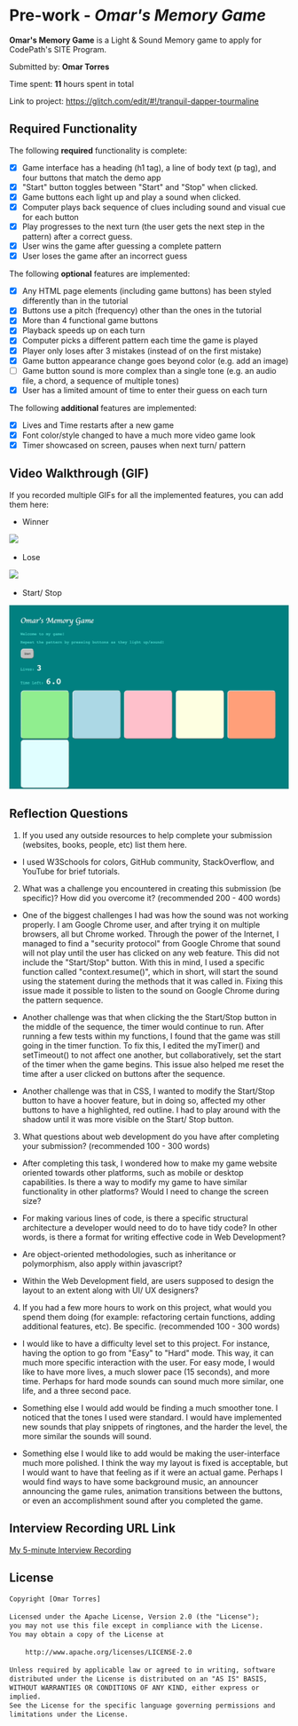 # Pre-work - *Omar's Memory Game*

**Omar's Memory Game** is a Light & Sound Memory game to apply for CodePath's SITE Program. 

Submitted by: **Omar Torres**

Time spent: **11** hours spent in total

Link to project: https://glitch.com/edit/#!/tranquil-dapper-tourmaline

## Required Functionality

The following **required** functionality is complete:

* [x] Game interface has a heading (h1 tag), a line of body text (p tag), and four buttons that match the demo app
* [x] "Start" button toggles between "Start" and "Stop" when clicked. 
* [x] Game buttons each light up and play a sound when clicked. 
* [x] Computer plays back sequence of clues including sound and visual cue for each button
* [x] Play progresses to the next turn (the user gets the next step in the pattern) after a correct guess. 
* [x] User wins the game after guessing a complete pattern
* [x] User loses the game after an incorrect guess

The following **optional** features are implemented:

* [x] Any HTML page elements (including game buttons) has been styled differently than in the tutorial
* [x] Buttons use a pitch (frequency) other than the ones in the tutorial
* [x] More than 4 functional game buttons
* [x] Playback speeds up on each turn
* [x] Computer picks a different pattern each time the game is played
* [x] Player only loses after 3 mistakes (instead of on the first mistake)
* [x] Game button appearance change goes beyond color (e.g. add an image)
* [ ] Game button sound is more complex than a single tone (e.g. an audio file, a chord, a sequence of multiple tones)
* [x] User has a limited amount of time to enter their guess on each turn

The following **additional** features are implemented:

- [x] Lives and Time restarts after a new game
- [x] Font color/style changed to have a much more video game look
- [x] Timer showcased on screen, pauses when next turn/ pattern

## Video Walkthrough (GIF)

If you recorded multiple GIFs for all the implemented features, you can add them here:

- Winner 

![](https://github.com/omart980/Memory-Game/blob/main/Winner.gif)

- Lose 

![](https://github.com/omart980/Memory-Game/blob/main/Lose.gif)

- Start/ Stop

![](https://github.com/omart980/Memory-Game/blob/main/Start:%20Stop.gif)


## Reflection Questions
1. If you used any outside resources to help complete your submission (websites, books, people, etc) list them here. 
  * I used W3Schools for colors, GitHub community, StackOverflow, and YouTube for brief tutorials. 

2. What was a challenge you encountered in creating this submission (be specific)? How did you overcome it? (recommended 200 - 400 words) 
  * One of the biggest challenges I had was how the sound was not working properly. I am Google Chrome user, and after trying it on 
    multiple browsers, all but Chrome worked. Through the power of the Internet, I managed to find a "security protocol" from 
    Google Chrome that sound will not play until the user has clicked on any web feature. This did not include the "Start/Stop" 
    button. With this in mind, I used a specific function called "context.resume()", which in short, will start the sound using 
    the statement during the methods that it was called in. Fixing this issue made it possible to listen to the sound on Google 
    Chrome during the pattern sequence. 

  * Another challenge was that when clicking the the Start/Stop button in the middle of the sequence, the timer would continue 
    to run. After running a few tests within my functions, I found that the game was still going in the timer function. To fix 
    this, I edited the myTimer() and setTimeout() to not affect one another, but collaboratively, set the start of the timer 
    when the game begins. This issue also helped me reset the time after a user clicked on buttons after the sequence.

  * Another challenge was that in CSS, I wanted to modify the Start/Stop button to have a hoover feature, but in doing so, affected
    my other buttons to have a highlighted, red outline. I had to play around with the shadow until it was more visible on the 
    Start/ Stop button. 

3. What questions about web development do you have after completing your submission? (recommended 100 - 300 words) 
  * After completing this task, I wondered how to make my game website oriented towards other platforms, such as 
    mobile or desktop capabilities. Is there a way to modify my game to have similar functionality in other platforms? 
    Would I need to change the screen size? 
  
  * For making various lines of code, is there a specific structural architecture a developer would need to do to have 
    tidy code? In other words, is there a format for writing effective code in Web Development? 
    
  * Are object-oriented methodologies, such as inheritance or polymorphism, also apply within javascript?
  
  * Within the Web Development field, are users supposed to design the layout to an extent along with UI/ UX designers?


4. If you had a few more hours to work on this project, what would you spend them doing (for example: refactoring certain functions, adding additional features, etc). Be specific. (recommended 100 - 300 words) 
  * I would like to have a difficulty level set to this project. For instance, having the option to go from "Easy" to "Hard" mode. This way, it can much more specific interaction with the user. For easy mode, 
    I would like to have more lives, a much slower pace (15 seconds), and more time. Perhaps for hard mode sounds can sound much more similar, one life, and a three second pace.
  
  * Something else I would add would be finding a much smoother tone. I noticed that the tones I used were standard. I would have implemented new sounds that play snippets of ringtones, and the harder the 
    level, the more similar the sounds will sound. 
    
  * Something else I would like to add would be making the user-interface much more polished. I think the way my layout is fixed is acceptable, but I would want to have that feeling as if it were an actual 
    game. Perhaps I would find ways to have some background music, an announcer announcing the game rules, animation transitions between the buttons, or even an accomplishment sound after you completed the game. 



## Interview Recording URL Link

[My 5-minute Interview Recording](your-link-here)


## License

    Copyright [Omar Torres]

    Licensed under the Apache License, Version 2.0 (the "License");
    you may not use this file except in compliance with the License.
    You may obtain a copy of the License at

        http://www.apache.org/licenses/LICENSE-2.0

    Unless required by applicable law or agreed to in writing, software
    distributed under the License is distributed on an "AS IS" BASIS,
    WITHOUT WARRANTIES OR CONDITIONS OF ANY KIND, either express or implied.
    See the License for the specific language governing permissions and
    limitations under the License.
